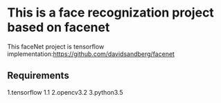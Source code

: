 # This is a face recognization project based on facenet
This faceNet project is tensorflow implementation:https://github.com/davidsandberg/facenet

## Requirements
1.tensorflow 1.1
2.opencv3.2
3.python3.5

